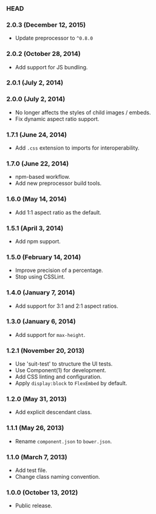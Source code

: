 ### HEAD

### 2.0.3 (December 12, 2015)

* Update preprocessor to `^0.8.0`

### 2.0.2 (October 28, 2014)

* Add support for JS bundling.

### 2.0.1 (July 2, 2014)
### 2.0.0 (July 2, 2014)

* No longer affects the styles of child images / embeds.
* Fix dynamic aspect ratio support.

### 1.7.1 (June 24, 2014)

* Add `.css` extension to imports for interoperability.

### 1.7.0 (June 22, 2014)

* npm-based workflow.
* Add new preprocessor build tools.

### 1.6.0 (May 14, 2014)

* Add 1:1 aspect ratio as the default.

### 1.5.1 (April 3, 2014)

* Add npm support.

### 1.5.0 (February 14, 2014)

* Improve precision of a percentage.
* Stop using CSSLint.

### 1.4.0 (January 7, 2014)

* Add support for 3:1 and 2:1 aspect ratios.

### 1.3.0 (January 6, 2014)

* Add support for `max-height`.

### 1.2.1 (November 20, 2013)

* Use 'suit-test' to structure the UI tests.
* Use Component(1) for development.
* Add CSS linting and configuration.
* Apply `display:block` to `FlexEmbed` by default.

### 1.2.0 (May 31, 2013)

* Add explicit descendant class.

### 1.1.1 (May 26, 2013)

* Rename `component.json` to `bower.json`.

### 1.1.0 (March 7, 2013)

* Add test file.
* Change class naming convention.

### 1.0.0 (October 13, 2012)

* Public release.
